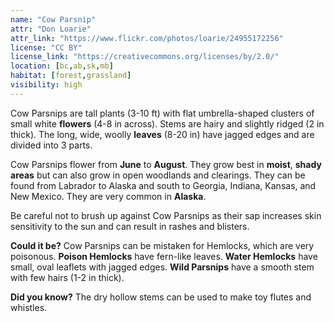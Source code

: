 ```yaml
---
name: "Cow Parsnip"
attr: "Don Loarie"
attr_link: "https://www.flickr.com/photos/loarie/24955172256"
license: "CC BY"
license_link: "https://creativecommons.org/licenses/by/2.0/"
location: [bc,ab,sk,mb]
habitat: [forest,grassland]
visibility: high
---
```

Cow Parsnips are tall plants (3-10 ft) with flat umbrella-shaped clusters of small white **flowers** (4-8 in across). Stems are hairy and slightly ridged (2 in thick). The long, wide, woolly **leaves** (8-20 in) have jagged edges and are divided into 3 parts.

Cow Parsnips flower from **June** to **August**. They grow best in **moist**, **shady areas** but can also grow in open woodlands and clearings. They can be found from Labrador to Alaska and south to Georgia, Indiana, Kansas, and New Mexico. They are very common in **Alaska**.

Be careful not to brush up against Cow Parsnips as their sap increases skin sensitivity to the sun and can result in rashes and blisters.

**Could it be?** Cow Parsnips can be mistaken for Hemlocks, which are very poisonous. **Poison Hemlocks** have fern-like leaves. **Water Hemlocks** have small, oval leaflets with jagged edges. **Wild Parsnips** have a smooth stem with few hairs (1-2 in thick).

**Did you know?** The dry hollow stems can be used to make toy flutes and whistles.
